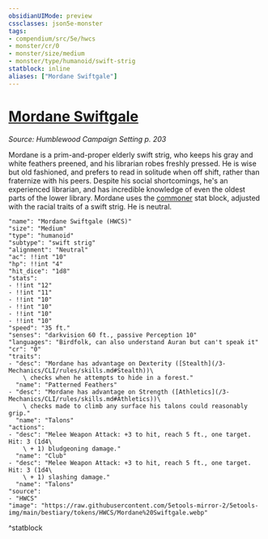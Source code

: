 ```yaml
---
obsidianUIMode: preview
cssclasses: json5e-monster
tags:
- compendium/src/5e/hwcs
- monster/cr/0
- monster/size/medium
- monster/type/humanoid/swift-strig
statblock: inline
aliases: ["Mordane Swiftgale"]
---
```

# [Mordane Swiftgale](3-Mechanics/CLI/bestiary/npc/mordane-swiftgale-hwcs.md)
*Source: Humblewood Campaign Setting p. 203*  

Mordane is a prim-and-proper elderly swift strig, who keeps his gray and white feathers preened, and his librarian robes freshly pressed. He is wise but old fashioned, and prefers to read in solitude when off shift, rather than fraternize with his peers. Despite his social shortcomings, he's an experienced librarian, and has incredible knowledge of even the oldest parts of the lower library. Mordane uses the [commoner](/3-Mechanics/CLI/bestiary/humanoid/commoner.md) stat block, adjusted with the racial traits of a swift strig. He is neutral.

```statblock
"name": "Mordane Swiftgale (HWCS)"
"size": "Medium"
"type": "humanoid"
"subtype": "swift strig"
"alignment": "Neutral"
"ac": !!int "10"
"hp": !!int "4"
"hit_dice": "1d8"
"stats":
- !!int "12"
- !!int "11"
- !!int "10"
- !!int "10"
- !!int "10"
- !!int "10"
"speed": "35 ft."
"senses": "darkvision 60 ft., passive Perception 10"
"languages": "Birdfolk, can also understand Auran but can't speak it"
"cr": "0"
"traits":
- "desc": "Mordane has advantage on Dexterity ([Stealth](/3-Mechanics/CLI/rules/skills.md#Stealth))\
    \ checks when he attempts to hide in a forest."
  "name": "Patterned Feathers"
- "desc": "Mordane has advantage on Strength ([Athletics](/3-Mechanics/CLI/rules/skills.md#Athletics))\
    \ checks made to climb any surface his talons could reasonably grip."
  "name": "Talons"
"actions":
- "desc": "Melee Weapon Attack: +3 to hit, reach 5 ft., one target. Hit: 3 (1d4\
    \ + 1) bludgeoning damage."
  "name": "Club"
- "desc": "Melee Weapon Attack: +3 to hit, reach 5 ft., one target. Hit: 3 (1d4\
    \ + 1) slashing damage."
  "name": "Talons"
"source":
- "HWCS"
"image": "https://raw.githubusercontent.com/5etools-mirror-2/5etools-img/main/bestiary/tokens/HWCS/Mordane%20Swiftgale.webp"
```
^statblock